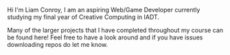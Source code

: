 Hi I'm Liam Conroy, I am an aspiring Web/Game Developer currently studying my final
year of Creative Computing in IADT.

Many of the larger projects that I have completed throughout my course can be found here! 
Feel free to have a look around and if you have issues downloading repos do let me know.



<!---
LiamConroy/LiamConroy is a ✨ special ✨ repository because its `README.md` (this file) appears on your GitHub profile.
You can click the Preview link to take a look at your changes.
--->
